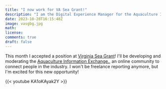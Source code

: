 ```yaml
---
title: "I now work for VA Sea Grant!"
description: "I am the Digital Experience Manager for the Aquaculture Information Exchange."
date: 2023-10-28T16:15:48Z
image: vasgbg.jpg
math: 
license: 
comments: true
draft: false
---
```


This month I accepted a position at [Virginia Sea Grant](https://www.linkedin.com/feed/update/urn:li:activity:7123074859651252224/)! I'll be developing and moderating the [Aquaculture Information Exchange.](https://aquainfoexchange.org/), an online community to connect people in the industry. I won't be freelance reporting anymore, but I'm excited for this new opportunity!

{{< youtube KA1oKAyak2Y >}}
